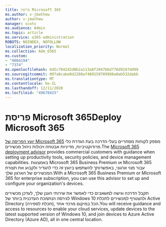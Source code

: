 ```yaml
---
title: פריסת Microsoft 365
ms.author: v-jmathew
author: v-jmathew
manager: scotv
ms.audience: Admin
ms.topic: article
ms.service: o365-administration
ROBOTS: NOINDEX, NOFOLLOW
localization_priority: Normal
ms.collection: Adm_O365
ms.custom:
- "9004194"
- "7374"
ms.openlocfilehash: 6d5c7042d2d8b2a113a8f2047b6d776d9247dd99
ms.sourcegitcommit: 097a8cabe0d2280af489159789988a0ab532dabb
ms.translationtype: MT
ms.contentlocale: he-IL
ms.lasthandoff: 12/11/2020
ms.locfileid: "49678425"
---
```

# <a name="deploy-microsoft-365"></a><span data-ttu-id="bd6c1-102">פריסת Microsoft 365</span><span class="sxs-lookup"><span data-stu-id="bd6c1-102">Deploy Microsoft 365</span></span>

<span data-ttu-id="bd6c1-103">[יועץ הפריסה של Microsoft 365](https://go.microsoft.com/fwlink/?linkid=2072646) מספק לקוחות מסחריים בעלי הדרכה בעת הגדרת כלי פרודוקטיביות, מדיניות אבטחה ויכולות ניהול מכשירים.</span><span class="sxs-lookup"><span data-stu-id="bd6c1-103">The [Microsoft 365 deployment advisor](https://go.microsoft.com/fwlink/?linkid=2072646) provides commercial customers with guidance when setting up productivity tools, security policies, and device management capabilities.</span></span> <span data-ttu-id="bd6c1-104">באמצעות Microsoft 365 Business Premium או Microsoft 365 עבור מנוי ארגוני, באפשרותך להשתמש ביועץ זה כדי להגדיר ולקבוע את תצורת המכשירים של הארגון שלך.</span><span class="sxs-lookup"><span data-stu-id="bd6c1-104">With a Microsoft 365 Business Premium or Microsoft 365 for enterprise subscription, you can use this advisor to set up and configure your organization's devices.</span></span>

<span data-ttu-id="bd6c1-105">תקבל הדרכה וגישה למשאבים כדי לאפשר את שירותי הענן שלך, לעדכן מכשירים לגירסה הנתמכת העדכנית ביותר של Windows 10 ולהצטרף למכשירים לתכלת Active Directory (תכלת לספירה), הכל במיקום מרכזי אחד.</span><span class="sxs-lookup"><span data-stu-id="bd6c1-105">You will receive guidance and access to resources to enable your cloud services, update devices to the latest supported version of Windows 10, and join devices to Azure Active Directory (Azure AD), all in one central location.</span></span>
